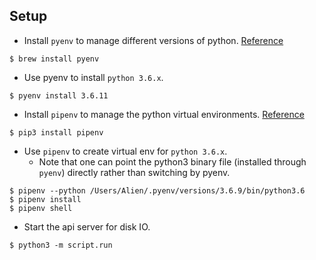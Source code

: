 ## Setup

- Install `pyenv` to manage different versions of python. [Reference](https://github.com/pyenv/pyenv)

```
$ brew install pyenv
```

- Use pyenv to install `python 3.6.x`.

```
$ pyenv install 3.6.11
```

- Install `pipenv` to manage the python virtual environments. [Reference](https://pipenv.pypa.io/en/latest/)

```
$ pip3 install pipenv
```

- Use `pipenv` to create virtual env for `python 3.6.x`. 
    - Note that one can point the python3 binary file (installed through `pyenv`) directly rather than switching by pyenv. 

```
$ pipenv --python /Users/Alien/.pyenv/versions/3.6.9/bin/python3.6
$ pipenv install 
$ pipenv shell
```

- Start the api server for disk IO.

```
$ python3 -m script.run
```
